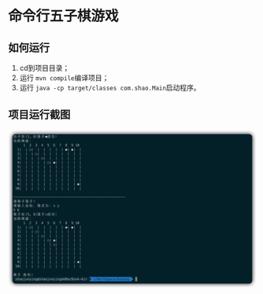 # 命令行五子棋游戏

## 如何运行
1. cd到项目目录；
2. 运行 `mvn compile`编译项目；
3. 运行 `java -cp target/classes com.shao.Main`启动程序。

## 项目运行截图

![](img/screen-shot.png)
